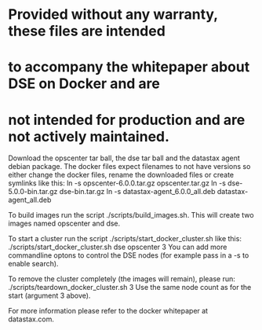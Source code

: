 # Provided without any warranty, these files are intended 
# to accompany the whitepaper about DSE on Docker and are 
# not intended for production and are not actively maintained.

Download the opscenter tar ball, the dse tar ball and the datastax agent 
debian package. The docker files expect filenames to not have versions
so either change the docker files, rename the downloaded files or
create symlinks like this:
  ln -s opscenter-6.0.0.tar.gz opscenter.tar.gz
  ln -s dse-5.0.0-bin.tar.gz dse-bin.tar.gz 
  ln -s datastax-agent_6.0.0_all.deb datastax-agent_all.deb

To build images run the script ./scripts/build_images.sh. This will create two images named opscenter and dse.

To start a cluster run the script ./scripts/start_docker_cluster.sh like this:
   ./scripts/start_docker_cluster.sh dse opscenter 3
You can add more commandline optons to control the DSE nodes (for example pass
in a -s to enable search).

To remove the cluster completely (the images will remain), please run:
  ./scripts/teardown_docker_cluster.sh 3
Use the same node count as for the start (argument 3 above).

For more information please refer to the docker whitepaper at datastax.com.

